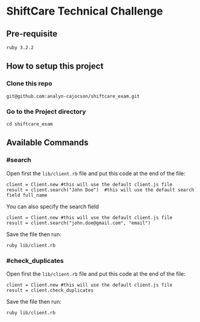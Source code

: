 # ShiftCare Technical Challenge

## Pre-requisite
```
ruby 3.2.2
```
## How to setup this project
### Clone this repo
```
git@github.com:analyn-cajocson/shiftcare_exam.git
```

### Go to the Project directory
```
cd shiftcare_exam
```

## Available Commands
### #search
Open first the `lib/client.rb` file and put this code at the end of the file:
```
client = Client.new #this will use the default client.js file
result = client.search("John Doe")  #this will use the default search field full_name
```
You can also specify the search field
```
client = Client.new #this will use the default client.js file
result = client.search("john.doe@gmail.com", "email")
```

Save the file then run:
```
ruby lib/client.rb
```

### #check_duplicates
Open first the `lib/client.rb` file and put this code at the end of the file:
```
client = Client.new #this will use the default client.js file
result = client.check_duplicates
```
Save the file then run:
```
ruby lib/client.rb
